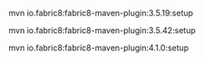 mvn io.fabric8:fabric8-maven-plugin:3.5.19:setup

mvn io.fabric8:fabric8-maven-plugin:3.5.42:setup

mvn io.fabric8:fabric8-maven-plugin:4.1.0:setup


